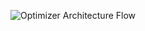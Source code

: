 ![Optimizer Architecture Flow](https://user-images.githubusercontent.com/49589589/126338835-2c037e76-45e5-47b7-81e1-7a0991ae914f.PNG)
